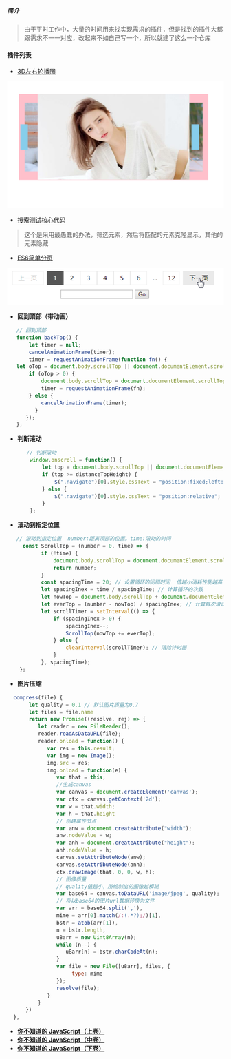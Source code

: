 ##### 简介

> 由于平时工作中，大量的时间用来找实现需求的插件，但是找到的插件大都跟需求不一一对应，改起来不如自己写一个，所以就建了这么一个仓库


#### 插件列表 

 - <a href="https://github.com/star-Ming/common-JS/tree/master/3D%E8%BD%AE%E6%92%AD%E5%9B%BE" target="_blank">3D左右轮播图</a>
 
<img src="./3D轮播图/images/demo.png"/>

 - <a href="https://github.com/CasualMing/common-JS/blob/master/%E6%90%9C%E7%B4%A2%E6%B5%8B%E8%AF%95/js/index.js" target="_blank">搜索测试核心代码</a>

> 这个是采用最愚蠢的办法，筛选元素，然后将匹配的元素克隆显示，其他的元素隐藏

 - <a href="https://github.com/CasualMing/common-JS/tree/master/%E7%AE%80%E5%8D%95%E5%88%86%E9%A1%B5" target="_blank">ES6简单分页</a>

<img src="./简单分页/img/pagination.gif"/>


 - **回到顶部（带动画）**
 
 ```javascript
	// 回到顶部
	function backTop() {
		let timer = null;
		cancelAnimationFrame(timer);
		timer = requestAnimationFrame(function fn() {
	let oTop = document.body.scrollTop || document.documentElement.scrollTop;
		if (oTop > 0) {
			document.body.scrollTop = document.documentElement.scrollTop = oTop - 50;
			timer = requestAnimationFrame(fn);
		} else {
			cancelAnimationFrame(timer);
		  }
	   });
	};

 ```

 - **判断滚动**
 
	```javascript
	   // 判断滚动
        window.onscroll = function() {
            let top = document.body.scrollTop || document.documentElement.scrollTop
            if (top >= distanceTopHeight) {
                $(".navigate")[0].style.cssText = "position:fixed;left:50%;transform: translateX(-50%);top:0px";
            } else {
                $(".navigate")[0].style.cssText = "position:relative";
            }
        };
	```

 - **滚动到指定位置**

 ```javascript
    // 滚动到指定位置  number:距离顶部的位置。time:滚动的时间
      const ScrollTop = (number = 0, time) => {
            if (!time) {
                document.body.scrollTop = document.documentElement.scrollTop = number;
                return number;
            }
            const spacingTime = 20; // 设置循环的间隔时间  值越小消耗性能越高
            let spacingInex = time / spacingTime; // 计算循环的次数
            let nowTop = document.body.scrollTop + document.documentElement.scrollTop; // 获取当前滚动条位置
            let everTop = (number - nowTop) / spacingInex; // 计算每次滑动的距离
            let scrollTimer = setInterval(() => {
                if (spacingInex > 0) {
                    spacingInex--;
                    ScrollTop(nowTop += everTop);
                } else {
                    clearInterval(scrollTimer); // 清除计时器
                }
            }, spacingTime);
     };
 ```

 - **图片压缩**

  ```javascript
	compress(file) {
         let quality = 0.1 // 默认图片质量为0.7
         let files = file.name
         return new Promise((resolve, rej) => {
            let reader = new FileReader();
            reader.readAsDataURL(file);
            reader.onload = function() {
               var res = this.result;
               var img = new Image();
               img.src = res;
               img.onload = function(e) {
                  var that = this;
                  //生成canvas
                  var canvas = document.createElement('canvas');
                  var ctx = canvas.getContext('2d');
                  var w = that.width;
                  var h = that.height
                  // 创建属性节点
                  var anw = document.createAttribute("width");
                  anw.nodeValue = w;
                  var anh = document.createAttribute("height");
                  anh.nodeValue = h;
                  canvas.setAttributeNode(anw);
                  canvas.setAttributeNode(anh);
                  ctx.drawImage(that, 0, 0, w, h);
                  // 图像质量
                  // quality值越小，所绘制出的图像越模糊
                  var base64 = canvas.toDataURL('image/jpeg', quality);
                  // 将以base64的图片url数据转换为文件
                  var arr = base64.split(','),
                  mime = arr[0].match(/:(.*?);/)[1],
                  bstr = atob(arr[1]),
                  n = bstr.length,
                  u8arr = new Uint8Array(n);
                  while (n--) {
                     u8arr[n] = bstr.charCodeAt(n);
                  }
                  var file = new File([u8arr], files, {
                       type: mime
                  });
                  resolve(file);
               }
            }
        })
    },
  ```
  
  
  - <a href="./你不知道的 JavaScript（上卷）.pdf"  target="_blank">**你不知道的 JavaScript（上卷）**</a>
  - <a href="./你不知道的 JavaScript（中卷）.pdf"  target="_blank">**你不知道的 JavaScript（中卷）**</a>
  - <a href="./你不知道的 JavaScript（下卷）.pdf"  target="_blank">**你不知道的 JavaScript（下卷）**</a>
